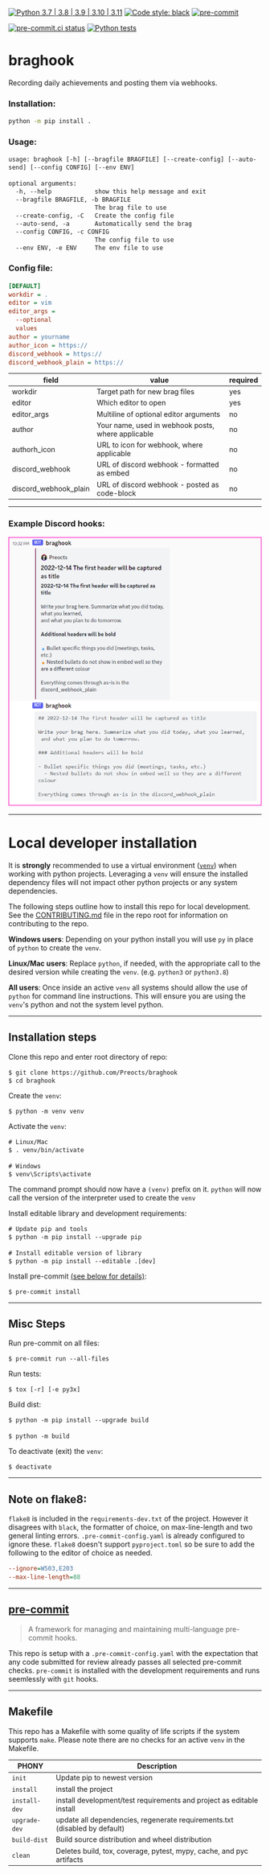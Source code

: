 [![Python 3.7 | 3.8 | 3.9 | 3.10 | 3.11](https://img.shields.io/badge/Python-3.7%20%7C%203.8%20%7C%203.9%20%7C%203.10%20%7C%203.11-blue)](https://www.python.org/downloads)
[![Code style: black](https://img.shields.io/badge/code%20style-black-000000.svg)](https://github.com/psf/black)
[![pre-commit](https://img.shields.io/badge/pre--commit-enabled-brightgreen?logo=pre-commit&logoColor=white)](https://github.com/pre-commit/pre-commit)

[![pre-commit.ci status](https://results.pre-commit.ci/badge/github/Preocts/braghook/main.svg)](https://results.pre-commit.ci/latest/github/Preocts/braghook/main)
[![Python tests](https://github.com/Preocts/braghook/actions/workflows/python-tests.yml/badge.svg?branch=main)](https://github.com/Preocts/braghook/actions/workflows/python-tests.yml)

# braghook

Recording daily achievements and posting them via webhooks.


### Installation:

```bash
python -m pip install .
```

### Usage:

```console
usage: braghook [-h] [--bragfile BRAGFILE] [--create-config] [--auto-send] [--config CONFIG] [--env ENV]

optional arguments:
  -h, --help            show this help message and exit
  --bragfile BRAGFILE, -b BRAGFILE
                        The brag file to use
  --create-config, -C   Create the config file
  --auto-send, -a       Automatically send the brag
  --config CONFIG, -c CONFIG
                        The config file to use
  --env ENV, -e ENV     The env file to use
  ```

### Config file:

```ini
[DEFAULT]
workdir = .
editor = vim
editor_args =
  --optional
  values
author = yourname
author_icon = https://
discord_webhook = https://
discord_webhook_plain = https://
```

| field                 | value                                              | required |
| --------------------- | -------------------------------------------------- | -------- |
| workdir               | Target path for new brag files                     | yes      |
| editor                | Which editor to open                               | yes      |
| editor_args           | Multiline of optional editor arguments             | no       |
| author                | Your name, used in webhook posts, where applicable | no       |
| authorh_icon          | URL to icon for webhook, where applicable          | no       |
| discord_webhook       | URL of discord webhook - formatted as embed        | no       |
| discord_webhook_plain | URL of discord webhook - posted as code-block      | no       |

---

### Example Discord hooks:

![discord_hooks.png](images/discord_hooks.png)

---

# Local developer installation

It is **strongly** recommended to use a virtual environment
([`venv`](https://docs.python.org/3/library/venv.html)) when working with python
projects. Leveraging a `venv` will ensure the installed dependency files will
not impact other python projects or any system dependencies.

The following steps outline how to install this repo for local development. See
the [CONTRIBUTING.md](CONTRIBUTING.md) file in the repo root for information on
contributing to the repo.

**Windows users**: Depending on your python install you will use `py` in place
of `python` to create the `venv`.

**Linux/Mac users**: Replace `python`, if needed, with the appropriate call to
the desired version while creating the `venv`. (e.g. `python3` or `python3.8`)

**All users**: Once inside an active `venv` all systems should allow the use of
`python` for command line instructions. This will ensure you are using the
`venv`'s python and not the system level python.

---

## Installation steps

Clone this repo and enter root directory of repo:

```console
$ git clone https://github.com/Preocts/braghook
$ cd braghook
```

Create the `venv`:

```console
$ python -m venv venv
```

Activate the `venv`:

```console
# Linux/Mac
$ . venv/bin/activate

# Windows
$ venv\Scripts\activate
```

The command prompt should now have a `(venv)` prefix on it. `python` will now
call the version of the interpreter used to create the `venv`

Install editable library and development requirements:

```console
# Update pip and tools
$ python -m pip install --upgrade pip

# Install editable version of library
$ python -m pip install --editable .[dev]
```

Install pre-commit [(see below for details)](#pre-commit):

```console
$ pre-commit install
```

---

## Misc Steps

Run pre-commit on all files:

```console
$ pre-commit run --all-files
```

Run tests:

```console
$ tox [-r] [-e py3x]
```

Build dist:

```console
$ python -m pip install --upgrade build

$ python -m build
```

To deactivate (exit) the `venv`:

```console
$ deactivate
```
---

## Note on flake8:

`flake8` is included in the `requirements-dev.txt` of the project. However it
disagrees with `black`, the formatter of choice, on max-line-length and two
general linting errors. `.pre-commit-config.yaml` is already configured to
ignore these. `flake8` doesn't support `pyproject.toml` so be sure to add the
following to the editor of choice as needed.

```ini
--ignore=W503,E203
--max-line-length=88
```

---

## [pre-commit](https://pre-commit.com)

> A framework for managing and maintaining multi-language pre-commit hooks.

This repo is setup with a `.pre-commit-config.yaml` with the expectation that
any code submitted for review already passes all selected pre-commit checks.
`pre-commit` is installed with the development requirements and runs seemlessly
with `git` hooks.

---

## Makefile

This repo has a Makefile with some quality of life scripts if the system
supports `make`.  Please note there are no checks for an active `venv` in the
Makefile.

| PHONY         | Description                                                                |
| ------------- | -------------------------------------------------------------------------- |
| `init`        | Update pip to newest version                                               |
| `install`     | install the project                                                        |
| `install-dev` | install development/test requirements and project as editable install      |
| `upgrade-dev` | update all dependencies, regenerate requirements.txt (disabled by default) |
| `build-dist`  | Build source distribution and wheel distribution                           |
| `clean`       | Deletes build, tox, coverage, pytest, mypy, cache, and pyc artifacts       |
